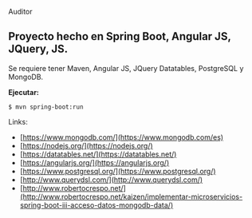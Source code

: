 Auditor

## Proyecto hecho en Spring Boot, Angular JS, JQuery, JS.

Se requiere tener Maven, Angular JS, JQuery Datatables, PostgreSQL y MongoDB.


**Ejecutar:**
```
$ mvn spring-boot:run
```


Links:
* [https://www.mongodb.com/](https://www.mongodb.com/es)
* [https://nodejs.org/](https://nodejs.org/)
* [https://datatables.net/](https://datatables.net/)
* [https://angularjs.org/](https://angularjs.org/)
* [https://www.postgresql.org/](https://www.postgresql.org/)
* [http://www.querydsl.com/](http://www.querydsl.com/)
* [http://www.robertocrespo.net/](http://www.robertocrespo.net/kaizen/implementar-microservicios-spring-boot-iii-acceso-datos-mongodb-data/)
